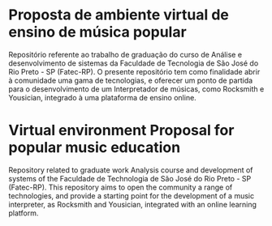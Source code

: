 # Proposta de ambiente virtual de ensino de música popular
Repositório referente ao trabalho de graduação do curso de Análise e desenvolvimento de sistemas da Faculdade de Tecnologia de São José do Rio Preto - SP (Fatec-RP).
O presente repositório tem como finalidade abrir à comunidade uma gama de tecnologias, e oferecer um ponto de partida para o desenvolvimento de um Interpretador de músicas, como Rocksmith e Yousician, integrado à uma plataforma de ensino online.

# Virtual environment Proposal for popular music education
Repository related to graduate work Analysis course and development of systems of the Faculdade de Technologia de São José do Rio Preto - SP (Fatec-RP).
This repository aims to open the community a range of technologies, and provide a starting point for the development of a music interpreter, as Rocksmith and Yousician, integrated with an online learning platform.
